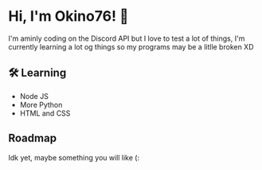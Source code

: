 # Hi, I'm Okino76! 👋

I'm aminly coding on the Discord API but I love to test a lot of things, I'm currently learning a lot og things so my programs may be a litlle broken XD

## 🛠 Learning
- Node JS
- More Python
- HTML and CSS

## Roadmap

Idk yet, maybe something you will like (:
